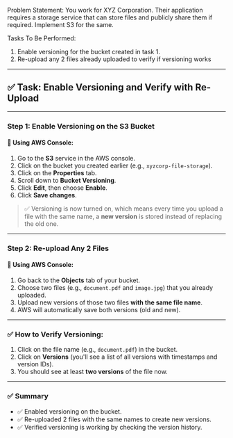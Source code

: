  Problem Statement:
 You work for XYZ Corporation. Their application requires a storage service that can store files and publicly share them if required. Implement S3 for the same.
 
 Tasks To Be Performed:
 1. Enable versioning for the bucket created in task 1.
 2. Re-upload any 2 files already uploaded to verify if versioning works

---

## ✅ Task: Enable Versioning and Verify with Re-Upload

---

### **Step 1: Enable Versioning on the S3 Bucket**

#### 📌 Using AWS Console:
1. Go to the **S3** service in the AWS console.
2. Click on the bucket you created earlier (e.g., `xyzcorp-file-storage`).
3. Click on the **Properties** tab.
4. Scroll down to **Bucket Versioning**.
5. Click **Edit**, then choose **Enable**.
6. Click **Save changes**.

> ✅ Versioning is now turned on, which means every time you upload a file with the same name, a **new version** is stored instead of replacing the old one.

---

### **Step 2: Re-upload Any 2 Files**

#### 📌 Using AWS Console:
1. Go back to the **Objects** tab of your bucket.
2. Choose two files (e.g., `document.pdf` and `image.jpg`) that you already uploaded.
3. Upload new versions of those two files **with the same file name**.
4. AWS will automatically save both versions (old and new).

---

### ✅ How to Verify Versioning:

1. Click on the file name (e.g., `document.pdf`) in the bucket.
2. Click on **Versions** (you'll see a list of all versions with timestamps and version IDs).
3. You should see at least **two versions** of the file now.

---

### ✅ Summary

- ✅ Enabled versioning on the bucket.
- ✅ Re-uploaded 2 files with the same names to create new versions.
- ✅ Verified versioning is working by checking the version history.
